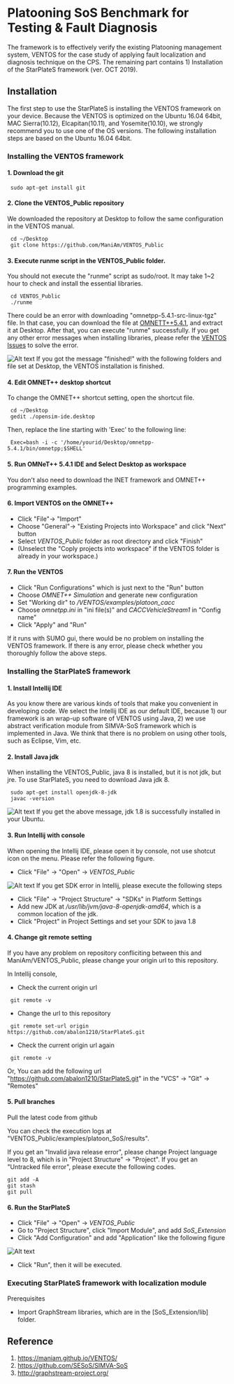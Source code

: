 # Platooning SoS Benchmark for Testing & Fault Diagnosis

The framework is to effectively verify the existing Platooning management system, VENTOS for the case study of applying fault localization and diagnosis technique on the CPS. The remaining part contains 1) Installation of the StarPlateS framework (ver. OCT 2019).

## Installation

The first step to use the StarPlateS is installing the VENTOS framework on your device. Because the VENTOS is optimized on the Ubuntu 16.04 64bit, MAC Sierra(10.12), Elcapitan(10.11), and Yosemite(10.10), we strongly recommend you to use one of the OS versions. 
The following installation steps are based on the Ubuntu 16.04 64bit.

### Installing the VENTOS framework

#### 1. Download the git
<pre><code> sudo apt-get install git </code></pre>

#### 2. Clone the VENTOS_Public repository

We downloaded the repository at Desktop to follow the same configuration in the VENTOS manual.
<pre><code> cd ~/Desktop
 git clone https://github.com/ManiAm/VENTOS_Public
</code></pre>

#### 3. Execute runme script in the VENTOS_Public folder.

You should not execute the "runme" script as sudo/root. 
It may take 1~2 hour to check and install the essential libraries. 
<pre><code> cd VENTOS_Public
 ./runme
</code></pre>
There could be an error with downloading "omnetpp-5.4.1-src-linux-tgz" file. In that case, you can download the file at [OMNETT++5.4.1](https://omnetpp.org/download/old.html), and extract it at Desktop. After that, you can execute "runme" successfully. 
If you get any other error messages when installing libraries, please refer the [VENTOS Issues](https://github.com/ManiAm/VENTOS_Public/issues) to solve the error. 

![Alt text](VENTOS_Public_Install_Finish.PNG)
If you got the message "finished!" with the following folders and file set at Desktop, the VENTOS installation is finished. 

#### 4. Edit OMNET++ desktop shortcut

To change the OMNET++ shortcut setting, open the shortcut file.
<pre><code> cd ~/Desktop 
 gedit ./opensim-ide.desktop
</code></pre>

Then, replace the line starting with 'Exec' to the following line:
<pre><code> Exec=bash -i -c '/home/yourid/Desktop/omnetpp-5.4.1/bin/omnetpp;$SHELL'
</code></pre>

#### 5. Run OMNeT++ 5.4.1 IDE and Select Desktop as workspace 

You don't also need to download the INET framework and OMNET++ programming examples. 

#### 6. Import VENTOS on the OMNET++
- Click "File"-> "Import" 
- Choose "General"-> "Existing Projects into Workspace" and click "Next" button
- Select *VENTOS_Public* folder as root directory and click "Finish"
 - (Unselect the "Coply projects into workspace" if the VENTOS folder is already in your workspace.)

#### 7. Run the VENTOS
- Click "Run Configurations" which is just next to the "Run" button
- Choose *OMNET++ Simulation* and generate new configuration
- Set "Working dir" to */VENTOS/examples/platoon_cacc*
- Choose *omnetpp.ini* in "ini file(s)" and *CACCVehicleStream1* in "Config name"
- Click "Apply" and "Run"

If it runs with SUMO gui, there would be no problem on installing the VENTOS framework. If there is any error, please check whether you thoroughly follow the above steps.

### Installing the StarPlateS framework

#### 1. Install Intellij IDE
As you know there are various kinds of tools that make you convenient in developing code. We select the Intellij IDE as our default IDE, because 1) our framework is an wrap-up software of VENTOS using Java, 2) we use abstract verification module from SIMVA-SoS framework which is implemented in Java. We think that there is no problem on using other tools, such as Eclipse, Vim, etc.

#### 2. Install Java jdk
When installing the VENTOS_Public, java 8 is installed, but it is not jdk, but jre. To use StarPlateS, you need to download Java jdk 8. 
<pre><code> sudo apt-get install openjdk-8-jdk 
 javac -version
</code></pre>

![Alt text](java_jdk_install.PNG)
If you get the above message, jdk 1.8 is successfully installed in your Ubuntu.

#### 3. Run Intellij with console
When opening the Intellij IDE, please open it by console, not use shotcut icon on the menu. Please refer the following figure.
- Click "File" -> "Open" -> *VENTOS_Public*

![Alt text](run_ide.PNG) If you get SDK error in Intellij, please execute the following steps 
- Click "File" -> "Project Structure" -> "SDKs" in Platform Settings
- Add new JDK at */usr/lib/jvm/java-8-openjdk-amd64*, which is a common location of the jdk.
- Click "Project" in Project Settings and set your SDK to java 1.8

#### 4. Change git remote setting
If you have any problem on repository confliciting between this and ManiAm/VENTOS_Public, please change your origin url to this repository. 

In Intellij console, 
- Check the current origin url
<pre><code> git remote -v </code></pre>

- Change the url to this repository
<pre><code> git remote set-url origin https://github.com/abalon1210/StarPlateS.git </code></pre>

- Check the current origin url again
<pre><code> git remote -v </code></pre>

Or, You can add the following url "https://github.com/abalon1210/StarPlateS.git" in the "VCS" -> "Git" -> "Remotes"

#### 5. Pull branches
Pull the latest code from github

You can check the execution logs at "VENTOS_Public/examples/platoon_SoS/results".

If you get an "Invalid java release error", please change Project language level to 8, which is in "Project Structure" -> "Project".
If you get an "Untracked file error", please execute the following codes.
<pre><code>git add -A 
git stash
git pull </code></pre>

#### 6. Run the StarPlateS 
- Click "File" -> "Open" -> *VENTOS_Public*
- Go to "Project Structure", click "Import Module", and add *SoS_Extension*
- Click "Add Configuration" and add "Application" like the following figure

![Alt text](Intellij_run_configuration.PNG)

- Click "Run", then it will be executed.


### Executing StarPlateS framework with localization module
Prerequisites
- Import GraphStream libraries, which are in the [SoS_Extension/lib] folder.

## Reference
1. https://maniam.github.io/VENTOS/
2. https://github.com/SESoS/SIMVA-SoS
3. http://graphstream-project.org/
